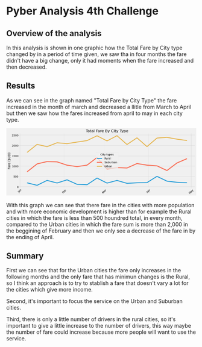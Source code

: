 # Pyber Analysis 4th Challenge

## Overview of the analysis

In this analysis is shown in one graphic how the Total Fare by City type changed by in a period of time given, we saw tha in four months the fare didn't have a big change, only it had moments when the fare increased and then decreased.

## Results

As we can see in the graph named "Total Fare by City Type" the fare increased in the month of march and decreased a llitle from March to April but then we saw how the fares increased from april to may in each city type. 


![alt text](analysis/PyBer_fare_summary.png)

With this graph we can see that there fare in the cities with more population and with more economic development is higher than for example the Rural cities in which the fare is less than 500 houndred total, in every month, compared to the Urban cities in which the fare sum is more than 2,000 in the beggining of February and then we only see a decrease of the fare in by the ending of April.

## Summary 

First we can see that for the Urban cities the fare only increases in the following months and the only fare that has minimun changes is the Rural, so I think an approach is to try to stablish a fare that doesn't vary a lot for the cities which give more income. 

Second, it's important to focus the service on the Urban and Suburban cities. 

Third, there is only a little number of drivers in the rural cities, so it's important to give a little increase to the number of drivers, this way maybe the number of fare could increase because more people will want to use the service.